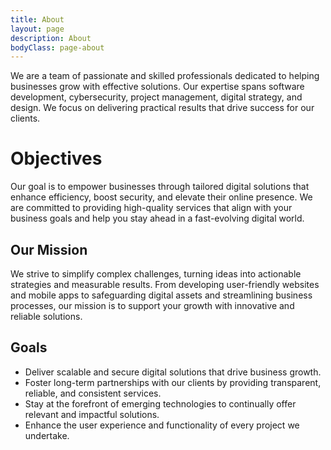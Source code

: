 ```yaml
---
title: About
layout: page
description: About
bodyClass: page-about
---
```



We are a team of passionate and skilled professionals dedicated to helping businesses grow with effective solutions. Our expertise spans software development, cybersecurity, project management, digital strategy, and design. We focus on delivering practical results that drive success for our clients.



# Objectives

Our goal is to empower businesses through tailored digital solutions that enhance efficiency, boost security, and elevate their online presence. We are committed to providing high-quality services that align with your business goals and help you stay ahead in a fast-evolving digital world.

## Our Mission

We strive to simplify complex challenges, turning ideas into actionable strategies and measurable results. From developing user-friendly websites and mobile apps to safeguarding digital assets and streamlining business processes, our mission is to support your growth with innovative and reliable solutions.

## Goals

- Deliver scalable and secure digital solutions that drive business growth.
- Foster long-term partnerships with our clients by providing transparent, reliable, and consistent services.
- Stay at the forefront of emerging technologies to continually offer relevant and impactful solutions.
- Enhance the user experience and functionality of every project we undertake.
